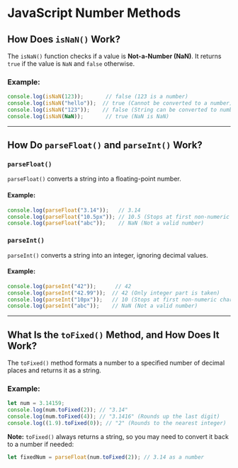 # JavaScript Number Methods

## How Does `isNaN()` Work?

The `isNaN()` function checks if a value is **Not-a-Number (NaN)**. It returns `true` if the value is `NaN` and `false` otherwise.

### Example:
```js
console.log(isNaN(123));       // false (123 is a number)
console.log(isNaN("hello"));  // true (Cannot be converted to a number)
console.log(isNaN("123"));    // false (String can be converted to number)
console.log(isNaN(NaN));       // true (NaN is NaN)
```

---

## How Do `parseFloat()` and `parseInt()` Work?

### `parseFloat()`
`parseFloat()` converts a string into a floating-point number.

#### Example:
```js
console.log(parseFloat("3.14"));   // 3.14
console.log(parseFloat("10.5px")); // 10.5 (Stops at first non-numeric character)
console.log(parseFloat("abc"));    // NaN (Not a valid number)
```

### `parseInt()`
`parseInt()` converts a string into an integer, ignoring decimal values.

#### Example:
```js
console.log(parseInt("42"));      // 42
console.log(parseInt("42.99"));  // 42 (Only integer part is taken)
console.log(parseInt("10px"));   // 10 (Stops at first non-numeric character)
console.log(parseInt("abc"));    // NaN (Not a valid number)
```

---

## What Is the `toFixed()` Method, and How Does It Work?

The `toFixed()` method formats a number to a specified number of decimal places and returns it as a string.

### Example:
```js
let num = 3.14159;
console.log(num.toFixed(2)); // "3.14"
console.log(num.toFixed(4)); // "3.1416" (Rounds up the last digit)
console.log((1.9).toFixed(0)); // "2" (Rounds to the nearest integer)
```

**Note:** `toFixed()` always returns a string, so you may need to convert it back to a number if needed:
```js
let fixedNum = parseFloat(num.toFixed(2)); // 3.14 as a number
